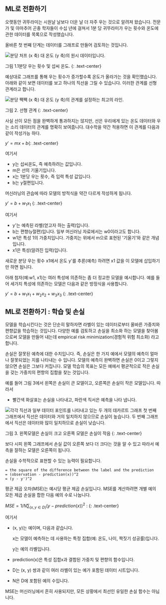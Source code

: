 ## ML로 전환하기

오랫동안 귀뚜라미는 시원날 날보다 더운 날 더 자주 우는 것으로 알려져 왔습니다. 전문가 및 아마추어 곤충 학자들이 수십 년에 걸쳐서 1분 당 귀뚜라미가 우는 횟수와 온도에 관한 데이터를 목록으로 작성했습니다. 

올바른 첫 번째 단계는 데이터를 그래프로 만들어 검토하는 것입니다. 

![분당 처프 (x 축) 대 온도 (y 축)의 원시 데이터입니다.](https://developers.google.com/machine-learning/crash-course/images/CricketPoints.svg?hl=ko)

그림 1.1분당 우는 횟수 및 섭씨 온도. {: .text-center}

예상대로 그래프를 통해 우는 횟수가 증가할수록 온도가 올라가는 것을 확인했습니다. 아래와 같이 보면 데이터를 보고 하나의 직선을 그릴 수 있습니다. 이러한 관계를 선형 관계라고 합니다. 

![분당 짹짹 (x 축) 대 온도 (y 축)의 관계를 설정하는 최고의 라인.](https://developers.google.com/machine-learning/crash-course/images/CricketLine.svg?hl=ko)

그림 2. 선형 관계 {: .text-center}

사실 선이 모든 점을 완벽하게 통과하지는 않지만, 선은 우리에게 있는 온도 데이터와 우는 소리 데이터의 관계를 명확히 보여줍니다. 대수학을 약간 적용하면 이 관계를 다음과 같이 작성가능 하다. 

$y' = mx + b​$ {: .text-center}



여기서  

- y는 섭씨온도, 즉 예측하려는 값입니다.
- m은 선의 기울기입니다. 
- x는 1분당 우는 횟수, 즉 입력 특성 값입니다. 
- b는 y절편입니다. 

머신러닝의 관습에 따라 모델의 방적식을 약간 다르게 작성하게 됩니다. 

$y' = b + w_1x_1$ {: .text-center}

여기서 

- y'는 예측된 라벨(얻고자 하는 출력)입니다. 
- b는 편향(y절편)입니다. 일부 머신러닝 자료에서는 w0이라고도 합니다. 
- w1은 특성 1의 가중치입니다. 가중치는 위에서 m으로 표현된 '기울기'와 같은 개념입니다. 
- x1은 특성(알려진 입력)입니다. 

새로운 분당 우는 횟수 x1에서 온도 y'를 추론(예측) 하려면 x1 값을 이 모델에 삽입하기만 하면 됩니다. 

아래 첨자(예:w1, x1)는 여러 특성에 의존하는 좀 더 정교한 모델을 예시합니다. 예를 들어 세가지 특성에 의존하는 모델은 다음과 같은 방정식을 사용합니다. 

$y' = b + w_1x_1 + w_2x_2 + w_3x_3$ {: .text-center}

## ML로 전환하기 : 학습 및 손실

모델을 학습시킨다는 것은 단순히 말하자면 라벨이 있는 데이터로부터 올바른 가중치와 편향값을 학습하는 것입니다. 다양한 예를 검토하고 손실을 최소화 하는 모델을 찾아봄으로써 모델을 만들어 내는데 empirical risk minimization(경험적 위험 최소화) 라고 합니다. 

손실은 잘못된 예측에 대한 수치입니다. 즉, 손실은 한 가지 예에서 모델의 예측이 얼마나 잘못되었는 지를 나타내는 수 입니다. 모델의 예측이 완벽하면 손실은 0이고 그렇지 않으면 손실은 그보다 커집니다. 모델 학습의 목표는 모든 예에서 평균적으로 작은 손실을 갖는 가중치의 편향의 집합을 찾는 것입니다. 

예를 들어 그림 3에서 왼쪽은 손실이 큰 모델이고, 오른쪽은 손실이 작은 모델입니다. 따라서 

- 빨간색 화살표는 손실을 나타내고, 파란색 직서은 예측을 나타 냅니다. 

![각각 직선과 일부 데이터 포인트를 나타내고 있는 두 개의 데카르트 그래프 첫 번째 그래프에서 직선은 데이터와 거의 일치하지 않으므로 손실이 높습니다. 두 번째 그래프에서 직선은 데이터와 많이 일치하므로 손실이 낮습니다.](https://developers.google.com/machine-learning/crash-course/images/LossSideBySide.png?hl=ko)

그림 3. 왼쪽모델은 손실이 크고 오른쪽 모델은 손실이 작음 {: .text-center}

보다 시피 왼쪽 그래프에서 손실 값이 오른쪽 보다 더 크다는 것을 알 수 있고 따라서 예측을 잘하는 모델은 오른쪽이 됩니다.

손실을 수학적으로 표현할 수 있는 능력이 필요합니다. 

```
= the square of the difference between the label and the prediction
= (observation - prediction(x))^2
= (y - y')^2
```

평균 제곱 오차(MSE)는 예시당 평균 제곱 손실입니다. MSE를 계산하려면 개별 예의 모든 제곱 손실을 합한 다음 예의 수로 나눕니다. 

$MSE = 1/N\sum_{(x,y\in D)} (y - prediction(x))^2$ : {: .text-center}

여기서 

- (x, y)는 예이며, 다음과 같습니다. 

  x는 모델이 예측하는 데 사용하는 특정 집합(예: 온도, 나이, 짝짓기 성공률)입니다. 

  y는 예의 라벨입니다. 

- prediction(x)은 특성 집합x과 결합된 가중치 및 편향의 함수입니다.
- D는 (x, y) 쌍과 같이 여러 라벨이 있는 예가 포함된 데이터 시트입니다. 
- N은 D에 포함된 예의 수입니다. 

MSE는 머신러닝에서 흔히 사용되지만, 모든 상황에서 최선인 유일한 손실 함수는 아닙니다. 



